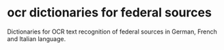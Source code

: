 # ocr dictionaries for federal sources
 Dictionaries for OCR text recognition of federal sources in German, French and Italian language.
